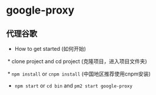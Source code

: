 # google-proxy
## 代理谷歌

* How to get started (如何开始)

  * clone project and cd project (克隆项目，进入项目文件夹)
  
  * `npm install` or `cnpm install` (中国地区推荐使用cnpm安装)
  
  * `npm start` or `cd bin` and `pm2 start google-proxy`

